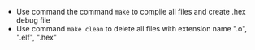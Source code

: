- Use command the command `make` to compile all files and create .hex debug file
- Use command `make clean` to delete all files with extension name ".o", ".elf", ".hex" 